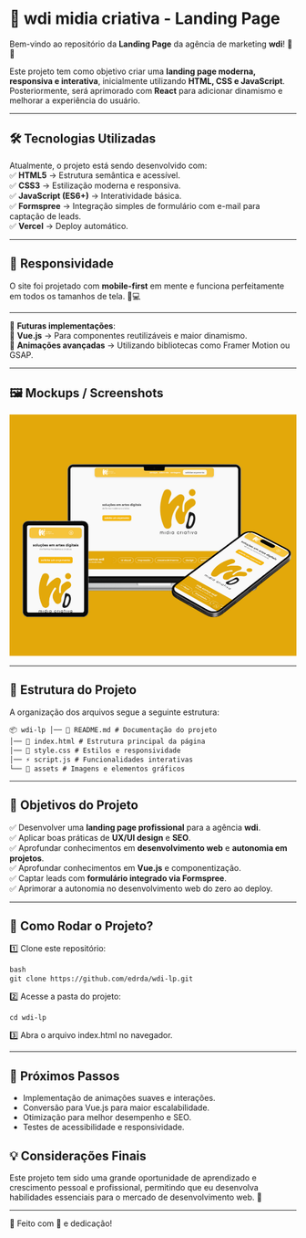 # 🚀 wdi midia criativa - Landing Page  

Bem-vindo ao repositório da **Landing Page** da agência de marketing **wdi**! 🎯✨  

Este projeto tem como objetivo criar uma **landing page moderna, responsiva e interativa**, inicialmente utilizando **HTML, CSS e JavaScript**. Posteriormente, será aprimorado com **React** para adicionar dinamismo e melhorar a experiência do usuário.  

---

## 🛠 **Tecnologias Utilizadas**  

Atualmente, o projeto está sendo desenvolvido com:  
✅ **HTML5** → Estrutura semântica e acessível.  
✅ **CSS3** → Estilização moderna e responsiva.  
✅ **JavaScript (ES6+)** → Interatividade básica.  
✅ **Formspree** → Integração simples de formulário com e-mail para captação de leads.  
✅ **Vercel** → Deploy automático.

---

## 📱 **Responsividade**

O site foi projetado com **mobile-first** em mente e funciona perfeitamente em todos os tamanhos de tela. 📲💻

---

📌 **Futuras implementações**:  
🔹 **Vue.js** → Para componentes reutilizáveis e maior dinamismo.  
🔹 **Animações avançadas** → Utilizando bibliotecas como Framer Motion ou GSAP.  

---

## 🖼 Mockups / Screenshots

![Preview da Landing Page](./assets/preview.png)

---

## 📂 **Estrutura do Projeto**  

A organização dos arquivos segue a seguinte estrutura:  
```
📦 wdi-lp │── 📜 README.md # Documentação do projeto
│── 📜 index.html # Estrutura principal da página
│── 🎨 style.css # Estilos e responsividade
│── ⚡ script.js # Funcionalidades interativas
└── 📂 assets # Imagens e elementos gráficos
```


---

## 🎯 **Objetivos do Projeto**  

✅ Desenvolver uma **landing page profissional** para a agência **wdi**.  
✅ Aplicar boas práticas de **UX/UI design** e **SEO**.  
✅ Aprofundar conhecimentos em **desenvolvimento web** e **autonomia em projetos**.  
✅ Aprofundar conhecimentos em **Vue.js** e componentização.  
✅ Captar leads com **formulário integrado via Formspree**.  
✅ Aprimorar a autonomia no desenvolvimento web do zero ao deploy. 

---

## 📌 **Como Rodar o Projeto?**

1️⃣ Clone este repositório:  
```
bash
git clone https://github.com/edrda/wdi-lp.git
```
2️⃣ Acesse a pasta do projeto:
```
cd wdi-lp
```
3️⃣ Abra o arquivo index.html no navegador.

---

## 📅 **Próximos Passos**
- Implementação de animações suaves e interações.
- Conversão para Vue.js para maior escalabilidade.
- Otimização para melhor desempenho e SEO.
- Testes de acessibilidade e responsividade.


## 💡 **Considerações Finais**
Este projeto tem sido uma grande oportunidade de aprendizado e crescimento pessoal e profissional, permitindo que eu desenvolva habilidades essenciais para o mercado de desenvolvimento web. 🚀

---

📌 Feito com 💚 e dedicação!
